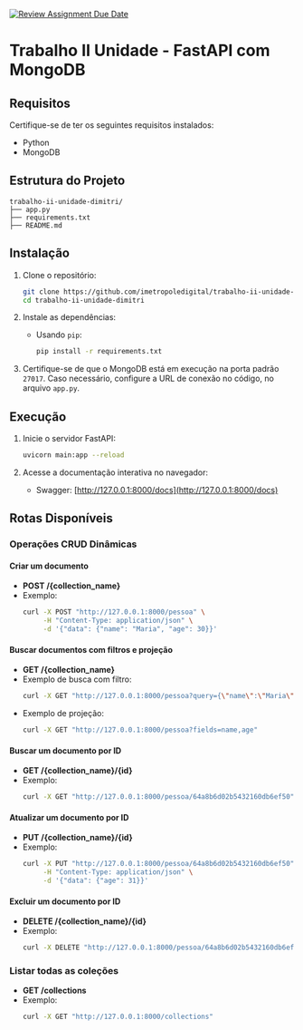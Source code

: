 [![Review Assignment Due Date](https://classroom.github.com/assets/deadline-readme-button-22041afd0340ce965d47ae6ef1cefeee28c7c493a6346c4f15d667ab976d596c.svg)](https://classroom.github.com/a/ori1I0wD)
# Trabalho II Unidade - FastAPI com MongoDB

## Requisitos

Certifique-se de ter os seguintes requisitos instalados:

- Python 
- MongoDB

## Estrutura do Projeto

```plaintext
trabalho-ii-unidade-dimitri/
├── app.py          
├── requirements.txt  
├── README.md       
```

## Instalação

1. Clone o repositório:
   ```bash
   git clone https://github.com/imetropoledigital/trabalho-ii-unidade-dimitri.git
   cd trabalho-ii-unidade-dimitri
   ```

2. Instale as dependências:
   - Usando `pip`:
     ```bash
     pip install -r requirements.txt
     ```

3. Certifique-se de que o MongoDB está em execução na porta padrão `27017`. Caso necessário, configure a URL de conexão no código, no arquivo `app.py`.

## Execução

1. Inicie o servidor FastAPI:
   ```bash
   uvicorn main:app --reload
   ```

2. Acesse a documentação interativa no navegador:
   - Swagger: [http://127.0.0.1:8000/docs](http://127.0.0.1:8000/docs)

## Rotas Disponíveis

### Operações CRUD Dinâmicas

#### Criar um documento
- **POST /{collection_name}**
- Exemplo:
  ```bash
  curl -X POST "http://127.0.0.1:8000/pessoa" \
       -H "Content-Type: application/json" \
       -d '{"data": {"name": "Maria", "age": 30}}'
  ```

#### Buscar documentos com filtros e projeção
- **GET /{collection_name}**
- Exemplo de busca com filtro:
  ```bash
  curl -X GET "http://127.0.0.1:8000/pessoa?query={\"name\":\"Maria\"}"
  ```
- Exemplo de projeção:
  ```bash
  curl -X GET "http://127.0.0.1:8000/pessoa?fields=name,age"
  ```

#### Buscar um documento por ID
- **GET /{collection_name}/{id}**
- Exemplo:
  ```bash
  curl -X GET "http://127.0.0.1:8000/pessoa/64a8b6d02b5432160db6ef50"
  ```

#### Atualizar um documento por ID
- **PUT /{collection_name}/{id}**
- Exemplo:
  ```bash
  curl -X PUT "http://127.0.0.1:8000/pessoa/64a8b6d02b5432160db6ef50" \
       -H "Content-Type: application/json" \
       -d '{"data": {"age": 31}}'
  ```

#### Excluir um documento por ID
- **DELETE /{collection_name}/{id}**
- Exemplo:
  ```bash
  curl -X DELETE "http://127.0.0.1:8000/pessoa/64a8b6d02b5432160db6ef50"
  ```

### Listar todas as coleções
- **GET /collections**
- Exemplo:
  ```bash
  curl -X GET "http://127.0.0.1:8000/collections"
  ```

